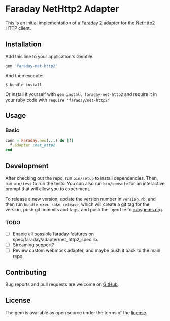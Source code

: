 # Faraday NetHttp2 Adapter

This is an initial implementation of a [Faraday 2][faraday] adapter for the [NetHttp2][net-http2] HTTP client.

## Installation

Add this line to your application's Gemfile:

```ruby
gem 'faraday-net-http2'
```

And then execute:

    $ bundle install

Or install it yourself with `gem install faraday-net-http2` and require it in your ruby code with `require 'faraday/net-http2'`

## Usage

### Basic

```ruby
conn = Faraday.new(...) do |f|
  f.adapter :net_http2
end
```

## Development

After checking out the repo, run `bin/setup` to install dependencies. Then, run `bin/test` to run the tests. You can also run `bin/console` for an interactive prompt that will allow you to experiment.

To release a new version, update the version number in `version.rb`, and then run `bundle exec rake release`, which will create a git tag for the version, push git commits and tags, and push the `.gem` file to [rubygems.org](rubygems).

### TODO

- [ ] Enable all possible faraday features on spec/faraday/adapter/net_http2_spec.rb.
- [ ] Streaming support?
- [ ] Review custom webmock adapter, and maybe push it back to the main repo

## Contributing

Bug reports and pull requests are welcome on [GitHub][repo].

## License

The gem is available as open source under the terms of the [license][license].

[faraday]: https://github.com/lostisland/faraday
[net-http2]: https://github.com/ostinelli/net-http2
[repo]: https://github.com/andrehjr/faraday-net-http2
[license]: LICENSE.md
